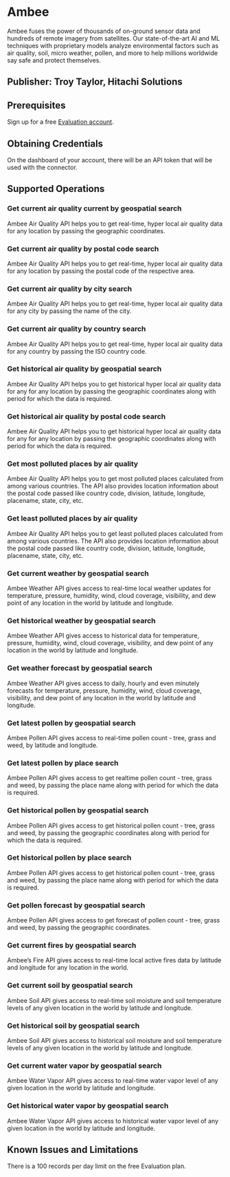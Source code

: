# Ambee
Ambee fuses the power of thousands of on-ground sensor data and hundreds of remote imagery from satellites. Our state-of-the-art AI and ML techniques with proprietary models analyze environmental factors such as air quality, soil, micro weather, pollen, and more to help millions worldwide say safe and protect themselves.

## Publisher: Troy Taylor, Hitachi Solutions

## Prerequisites
Sign up for a free [Evaluation account](https://api-dashboard.getambee.com/#/signup).

## Obtaining Credentials
On the dashboard of your account, there will be an API token that will be used with the connector.

## Supported Operations
### Get current air quality current by geospatial search
Ambee Air Quality API helps you to get real-time, hyper local air quality data for any location by passing the geographic coordinates.
### Get current air quality by postal code search
Ambee Air Quality API helps you to get real-time, hyper local air quality data for any location by passing the postal code of the respective area.
### Get current air quality by city search
Ambee Air Quality API helps you to get real-time, hyper local air quality data for any city by passing the name of the city.
### Get current air quality by country search
Ambee Air Quality API helps you to get real-time, hyper local air quality data for any country by passing the ISO country code.
### Get historical air quality by geospatial search
Ambee Air Quality API helps you to get historical hyper local air quality data for any for any location by passing the geographic coordinates along with period for which the data is required.
### Get historical air quality by postal code search
Ambee Air Quality API helps you to get historical hyper local air quality data for any for any location by passing the geographic coordinates along with period for which the data is required.
### Get most polluted places by air quality
Ambee Air Quality API helps you to get most polluted places calculated from among various countries. The API also provides location information about the postal code passed like country code, division, latitude, longitude, placename, state, city, etc.
### Get least polluted places by air quality
Ambee Air Quality API helps you to get least polluted places calculated from among various countries. The API also provides location information about the postal code passed like country code, division, latitude, longitude, placename, state, city, etc.
### Get current weather by geospatial search
Ambee Weather API gives access to real-time local weather updates for temperature, pressure, humidity, wind, cloud coverage, visibility, and dew point of any location in the world by latitude and longitude.
### Get historical weather by geospatial search
Ambee Weather API gives access to historical data for temperature, pressure, humidity, wind, cloud coverage, visibility, and dew point of any location in the world by latitude and longitude.
### Get weather forecast by geospatial search
Ambee Weather API gives access to daily, hourly and even minutely forecasts for temperature, pressure, humidity, wind, cloud coverage, visibility, and dew point of any location in the world by latitude and longitude.
### Get latest pollen by geospatial search
Ambee Pollen API gives access to real-time pollen count - tree, grass and weed, by latitude and longitude.
### Get latest pollen by place search
Ambee Pollen API gives access to get realtime pollen count - tree, grass and weed, by passing the place name along with period for which the data is required.
### Get historical pollen by geospatial search
Ambee Pollen API gives access to get historical pollen count - tree, grass and weed, by passing the geographic coordinates along with period for which the data is required.
### Get historical pollen by place search
Ambee Pollen API gives access to get historical pollen count - tree, grass and weed, by passing the place name along with period for which the data is required.
### Get pollen forecast by geospatial search
Ambee Pollen API gives access to get forecast of pollen count - tree, grass and weed, by passing the geographic coordinates.
### Get current fires by geospatial search
Ambee’s Fire API gives access to real-time local active fires data by latitude and longitude for any location in the world.
### Get current soil by geospatial search
Ambee Soil API gives access to real-time soil moisture and soil temperature levels of any given location in the world by latitude and longitude.
### Get historical soil by geospatial search
Ambee Soil API gives access to historical soil moisture and soil temperature levels of any given location in the world by latitude and longitude.
### Get current water vapor by geospatial search
Ambee Water Vapor API gives access to real-time water vapor level of any given location in the world by latitude and longitude.
### Get historical water vapor by geospatial search
Ambee Water Vapor API gives access to historical water vapor level of any given location in the world by latitude and longitude.

## Known Issues and Limitations
There is a 100 records per day limit on the free Evaluation plan.
